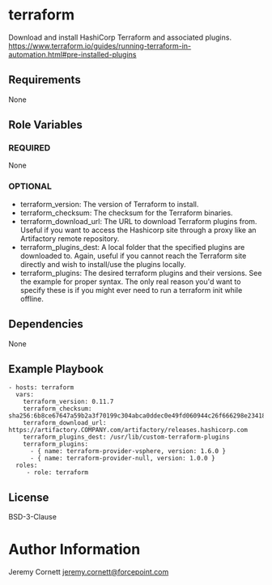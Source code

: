 # terraform

Download and install HashiCorp Terraform and associated plugins. 
https://www.terraform.io/guides/running-terraform-in-automation.html#pre-installed-plugins

## Requirements

None

## Role Variables

### REQUIRED

None

### OPTIONAL

* terraform_version: The version of Terraform to install.
* terraform_checksum: The checksum for the Terraform binaries.
* terraform_download_url: The URL to download Terraform plugins from.
  Useful if you want to access the Hashicorp site through a proxy like an Artifactory remote repository.
* terraform_plugins_dest: A local folder that the specified plugins are downloaded to. Again, useful if
  you cannot reach the Terraform site directly and wish to install/use the plugins locally.
* terraform_plugins: The desired terraform plugins and their versions. See the example for proper syntax.
  The only real reason you'd want to specify these is if you might ever need to run a terraform init while offline.

## Dependencies

None

## Example Playbook

    - hosts: terraform
      vars:
        terraform_version: 0.11.7
        terraform_checksum: sha256:6b8ce67647a59b2a3f70199c304abca0ddec0e49fd060944c26f666298e23418
        terraform_download_url: https://artifactory.COMPANY.com/artifactory/releases.hashicorp.com
        terraform_plugins_dest: /usr/lib/custom-terraform-plugins
        terraform_plugins:
          - { name: terraform-provider-vsphere, version: 1.6.0 }
          - { name: terraform-provider-null, version: 1.0.0 }
      roles:
         - role: terraform

## License

BSD-3-Clause

# Author Information

Jeremy Cornett <jeremy.cornett@forcepoint.com>
